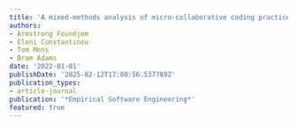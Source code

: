 ```yaml
---
title: 'A mixed-methods analysis of micro-collaborative coding practices in OpenStack'
authors:
- Armstrong Foundjem
- Eleni Constantinou
- Tom Mens
- Bram Adams
date: '2022-01-01'
publishDate: '2025-02-12T17:08:56.537789Z'
publication_types:
- article-journal
publication: '*Empirical Software Engineering*'
featured: true
---
```

